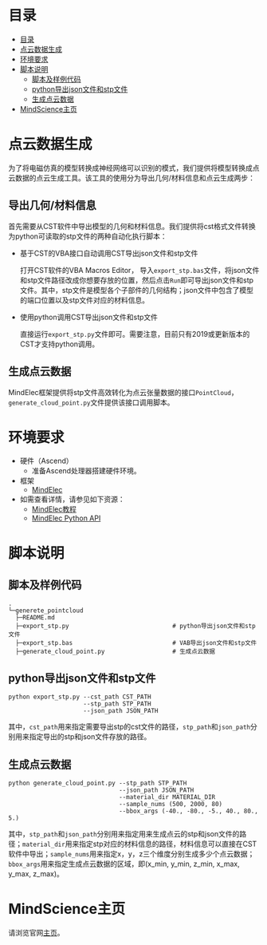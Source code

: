 # 目录

- [目录](#目录)
- [点云数据生成](#点云数据生成)
- [环境要求](#环境要求)
- [脚本说明](#脚本说明)
    - [脚本及样例代码](#脚本及样例代码)
    - [python导出json文件和stp文件](#python导出json文件和stp文件)
    - [生成点云数据](#生成点云数据)
- [MindScience主页](#mindscience主页)

# 点云数据生成

为了将电磁仿真的模型转换成神经网络可以识别的模式，我们提供将模型转换成点云数据的点云生成工具。该工具的使用分为导出几何/材料信息和点云生成两步：

## 导出几何/材料信息

首先需要从CST软件中导出模型的几何和材料信息。我们提供将cst格式文件转换为python可读取的stp文件的两种自动化执行脚本：

- 基于CST的VBA接口自动调用CST导出json文件和stp文件

  打开CST软件的VBA Macros Editor， 导入`export_stp.bas`文件，将json文件和stp文件路径改成你想要存放的位置，然后点击`Run`即可导出json文件和stp文件。其中，stp文件是模型各个子部件的几何结构；json文件中包含了模型的端口位置以及stp文件对应的材料信息。
- 使用python调用CST导出json文件和stp文件

  直接运行`export_stp.py`文件即可。需要注意，目前只有2019或更新版本的CST才支持python调用。

## 生成点云数据

MindElec框架提供将stp文件高效转化为点云张量数据的接口`PointCloud`，`generate_cloud_point.py`文件提供该接口调用脚本。

# 环境要求

- 硬件（Ascend）
    - 准备Ascend处理器搭建硬件环境。
- 框架
    - [MindElec](https://gitee.com/mindspore/mindscience/tree/r0.1/MindElec)
- 如需查看详情，请参见如下资源：
    - [MindElec教程](https://www.mindspore.cn/mindscience/docs/zh-CN/r0.1/mindelec/intro_and_install.html)
    - [MindElec Python API](https://www.mindspore.cn/mindscience/api/zh-CN/r0.1/mindelec.html)

# 脚本说明

## 脚本及样例代码

```path
.
└─generete_pointcloud
  ├─README.md
  ├─export_stp.py                             # python导出json文件和stp文件
  ├─export_stp.bas                            # VAB导出json文件和stp文件
  ├─generate_cloud_point.py                   # 生成点云数据
```

## python导出json文件和stp文件

```shell  
python export_stp.py --cst_path CST_PATH
                     --stp_path STP_PATH
                     --json_path JSON_PATH
```

其中，`cst_path`用来指定需要导出stp的cst文件的路径，`stp_path`和`json_path`分别用来指定导出的stp和json文件存放的路径。

## 生成点云数据

```shell  
python generate_cloud_point.py --stp_path STP_PATH
                               --json_path JSON_PATH
                               --material_dir MATERIAL_DIR
                               --sample_nums (500, 2000, 80)
                               --bbox_args (-40., -80., -5., 40., 80., 5.)
```

其中，`stp_path`和`json_path`分别用来指定用来生成点云的stp和json文件的路径；`material_dir`用来指定stp对应的材料信息的路径，材料信息可以直接在CST软件中导出；`sample_nums`用来指定x，y，z三个维度分别生成多少个点云数据；`bbox_args`用来指定生成点云数据的区域，即(x_min, y_min, z_min, x_max, y_max, z_max)。

# MindScience主页

请浏览官网[主页](https://gitee.com/mindspore/mindscience)。
